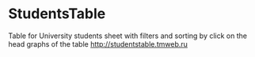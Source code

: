 # StudentsTable
Table for University students sheet with filters and sorting by click on the head graphs of the table
http://studentstable.tmweb.ru
